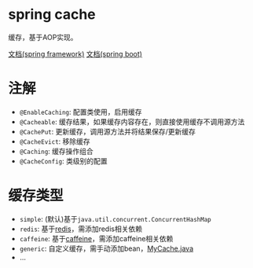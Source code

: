 # spring cache
缓存，基于AOP实现。

[文档(spring framework)](https://docs.spring.io/spring-framework/reference/integration/cache.html)
[文档(spring boot)](https://docs.spring.io/spring-boot/reference/io/caching.html)

# 注解
- `@EnableCaching`: 配置类使用，启用缓存
- `@Cacheable`: 缓存结果，如果缓存内容存在，则直接使用缓存不调用源方法
- `@CachePut`: 更新缓存，调用源方法并将结果保存/更新缓存
- `@CacheEvict`: 移除缓存
- `@Caching`: 缓存操作组合
- `@CacheConfig`: 类级别的配置

# 缓存类型
- `simple`: (默认)基于`java.util.concurrent.ConcurrentHashMap`
- `redis`: 基于[redis](../../middleware/redis)，需添加redis相关依赖
- `caffeine`: 基于[caffeine](../caffeine)，需添加caffeine相关依赖
- `generic`: 自定义缓存，需手动添加bean，[MyCache.java](src/main/java/com/example/MyCache.java)
- ...